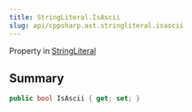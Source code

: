```yaml
---
title: StringLiteral.IsAscii
slug: api/cppsharp.ast.stringliteral.isascii
---
```

Property in [StringLiteral](/api/cppsharp/ast/stringliteral)

## Summary



```csharp
public bool IsAscii { get; set; }
```

